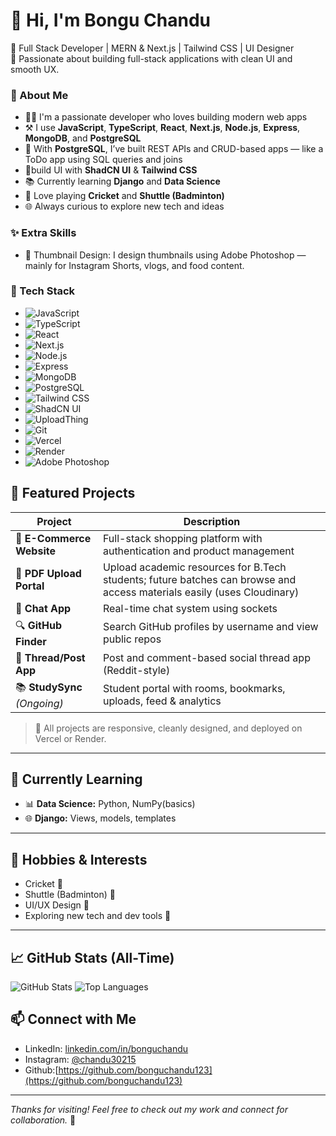 # 👋 Hi, I'm Bongu Chandu

🎯 Full Stack Developer | MERN & Next.js | Tailwind CSS | UI Designer  
🚀 Passionate about building full-stack applications with clean UI and smooth UX.

### 🚀 About Me

- 👨‍💻 I'm a passionate developer who loves building modern web apps  
- ⚒️ I use **JavaScript**, **TypeScript**, **React**, **Next.js**, **Node.js**, **Express**, **MongoDB**, and **PostgreSQL**  
- 🧾 With **PostgreSQL**, I’ve built REST APIs and CRUD-based apps — like a ToDo app using SQL queries and joins  
- 🎨build UI with **ShadCN UI** & **Tailwind CSS**  
- 📚 Currently learning **Django** and **Data Science**  
- 🏏 Love playing **Cricket** and **Shuttle (Badminton)**  
- 🌐 Always curious to explore new tech and ideas

### ✨ Extra Skills

- 🎨 Thumbnail Design: I design thumbnails using Adobe Photoshop — mainly for Instagram Shorts, vlogs, and food content.





### 🧠 Tech Stack

- ![JavaScript](https://img.shields.io/badge/-JavaScript-F7DF1E?logo=javascript&logoColor=black&style=flat)
- ![TypeScript](https://img.shields.io/badge/-TypeScript-3178C6?logo=typescript&logoColor=white&style=flat)
- ![React](https://img.shields.io/badge/-React-61DAFB?logo=react&logoColor=black&style=flat)
- ![Next.js](https://img.shields.io/badge/-Next.js-black?logo=next.js&style=flat)
- ![Node.js](https://img.shields.io/badge/-Node.js-339933?logo=node.js&logoColor=white&style=flat)
- ![Express](https://img.shields.io/badge/-Express.js-black?logo=express&style=flat)
- ![MongoDB](https://img.shields.io/badge/-MongoDB-47A248?logo=mongodb&logoColor=white&style=flat)
- ![PostgreSQL](https://img.shields.io/badge/-PostgreSQL-4169E1?logo=postgresql&logoColor=white&style=flat)
- ![Tailwind CSS](https://img.shields.io/badge/-Tailwind%20CSS-38B2AC?logo=tailwind-css&logoColor=white&style=flat)
- ![ShadCN UI](https://img.shields.io/badge/-ShadCN%20UI-000000?style=flat)
- ![UploadThing](https://img.shields.io/badge/-UploadThing-blue?style=flat&logo=cloud&logoColor=white)
- ![Git](https://img.shields.io/badge/-Git-F05032?logo=git&logoColor=white&style=flat)
- ![Vercel](https://img.shields.io/badge/-Vercel-000000?logo=vercel&logoColor=white&style=flat)
- ![Render](https://img.shields.io/badge/-Render-3A3A3A?style=flat&logo=render)
- ![Adobe Photoshop](https://img.shields.io/badge/-Photoshop-31A8FF?logo=adobephotoshop&logoColor=white&style=flat)




## 🚀 Featured Projects

| Project | Description |
|--------|-------------|
| 🛒 **E-Commerce Website** | Full-stack shopping platform with authentication and product management |
| 📄 **PDF Upload Portal** | Upload academic resources for B.Tech students; future batches can browse and access materials easily (uses Cloudinary) |
| 💬 **Chat App** | Real-time chat system using sockets |
| 🔍 **GitHub Finder** | Search GitHub profiles by username and view public repos |
| 🧵 **Thread/Post App** | Post and comment-based social thread app (Reddit-style) |
| 📚 **StudySync** *(Ongoing)* | Student portal with rooms, bookmarks, uploads, feed & analytics |


> 🎉 All projects are responsive, cleanly designed, and deployed on Vercel or Render.

---

## 🎯 Currently Learning

- 📊 **Data Science:** Python, NumPy(basics)
- 🌐 **Django:** Views, models, templates 

---

## 🏏 Hobbies & Interests

- Cricket 🏏  
- Shuttle (Badminton) 🏸  
- UI/UX Design 🎨  
- Exploring new tech and dev tools 🚀

---

## 📈 GitHub Stats (All-Time)

![GitHub Stats](https://github-readme-stats.vercel.app/api?username=bonguchandu123&show_icons=true&theme=radical&include_all_commits=true&count_private=true)
![Top Languages](https://github-readme-stats.vercel.app/api/top-langs/?username=bonguchandu123&layout=compact&langs_count=8&theme=radical)




## 📫 Connect with Me

- LinkedIn: [linkedin.com/in/bonguchandu](https://linkedin.com/in/bonguchandu)
- Instagram: [@chandu30215](https://instagram.com/chandu30215)
- Github:[https://github.com/bonguchandu123](https://github.com/bonguchandu123)
  

---

*Thanks for visiting! Feel free to check out my work and connect for collaboration.* 🚀
